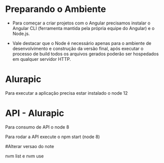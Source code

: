 # Preparando o Ambiente
- Para começar a criar projetos com o Angular precisamos instalar o Angular CLI (ferramenta mantida pela própria equipe do Angular) e o Node.js. 

- Vale destacar que o Node é necessário apenas para o ambiente de desenvolvimento e construção da versão final, após executar o processo de build todos os arquivos gerados poderão ser hospedados em qualquer servidor HTTP.

# Alurapic
  Para executar a aplicação precisa estar instalado o node 12
  
# API - Alurapic
  Para consumo de API o node 8
  
  Para rodar a API execute o npm start (node 8)
  
  #Alterar versao do note
  
  nvm list e nvm use
